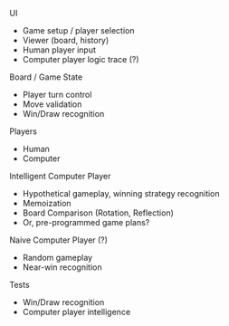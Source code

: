 UI
- Game setup / player selection
- Viewer (board, history)
- Human player input
- Computer player logic trace (?)

Board / Game State 
- Player turn control
- Move validation
- Win/Draw recognition

Players
- Human
- Computer

Intelligent Computer Player
- Hypothetical gameplay, winning strategy recognition
- Memoization 
- Board Comparison (Rotation, Reflection)
- Or, pre-programmed game plans?

Naive Computer Player (?)
- Random gameplay
- Near-win recognition

Tests
- Win/Draw recognition
- Computer player intelligence
